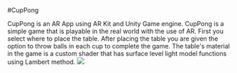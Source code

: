 #CupPong

CupPong is an AR App using AR Kit and Unity Game engine. CupPong is a simple game that is playable in the real world with the use of AR. First you select where to place the table. After placing the table you are given the option to throw balls in each cup to complete the game. The table's material in the game is a custom shader that has surface level light model functions using Lambert method.
<img src="./In-app pictures/Final Project Documentation-1.svg">
